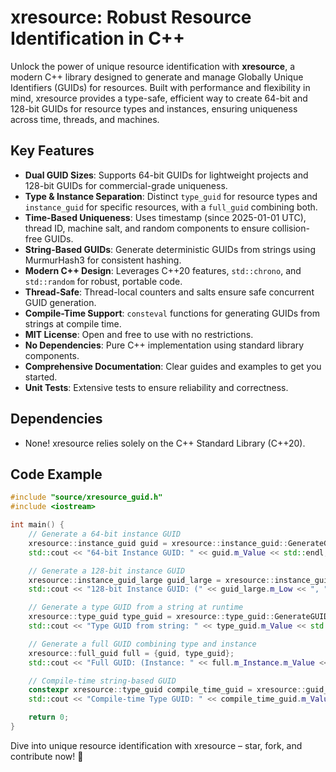 # xresource: Robust Resource Identification in C++

Unlock the power of unique resource identification with **xresource**, a modern C++ library designed to generate and manage Globally Unique Identifiers (GUIDs) for resources. Built with performance and flexibility in mind, xresource provides a type-safe, efficient way to create 64-bit and 128-bit GUIDs for resource types and instances, ensuring uniqueness across time, threads, and machines.

## Key Features

* **Dual GUID Sizes**: Supports 64-bit GUIDs for lightweight projects and 128-bit GUIDs for commercial-grade uniqueness.
* **Type & Instance Separation**: Distinct `type_guid` for resource types and `instance_guid` for specific resources, with a `full_guid` combining both.
* **Time-Based Uniqueness**: Uses timestamp (since 2025-01-01 UTC), thread ID, machine salt, and random components to ensure collision-free GUIDs.
* **String-Based GUIDs**: Generate deterministic GUIDs from strings using MurmurHash3 for consistent hashing.
* **Modern C++ Design**: Leverages C++20 features, `std::chrono`, and `std::random` for robust, portable code.
* **Thread-Safe**: Thread-local counters and salts ensure safe concurrent GUID generation.
* **Compile-Time Support**: `consteval` functions for generating GUIDs from strings at compile time.
* **MIT License**: Open and free to use with no restrictions.
* **No Dependencies**: Pure C++ implementation using standard library components.
* **Comprehensive Documentation**: Clear guides and examples to get you started.
* **Unit Tests**: Extensive tests to ensure reliability and correctness.

## Dependencies

* None! xresource relies solely on the C++ Standard Library (C++20).

## Code Example

```cpp
#include "source/xresource_guid.h"
#include <iostream>

int main() {
    // Generate a 64-bit instance GUID
    xresource::instance_guid guid = xresource::instance_guid::GenerateGUID();
    std::cout << "64-bit Instance GUID: " << guid.m_Value << std::endl;

    // Generate a 128-bit instance GUID
    xresource::instance_guid_large guid_large = xresource::instance_guid_large::GenerateGUID();
    std::cout << "128-bit Instance GUID: (" << guid_large.m_Low << ", " << guid_large.m_High << ")" << std::endl;

    // Generate a type GUID from a string at runtime
    xresource::type_guid type_guid = xresource::type_guid::GenerateGUID("resource_type");
    std::cout << "Type GUID from string: " << type_guid.m_Value << std::endl;

    // Generate a full GUID combining type and instance
    xresource::full_guid full = {guid, type_guid};
    std::cout << "Full GUID: (Instance: " << full.m_Instance.m_Value << ", Type: " << full.m_Type.m_Value << ")" << std::endl;

    // Compile-time string-based GUID
    constexpr xresource::type_guid compile_time_guid = xresource::guid_generator::Type64FromString("resource_type");
    std::cout << "Compile-time Type GUID: " << compile_time_guid.m_Value << std::endl;

    return 0;
}
```

Dive into unique resource identification with xresource – star, fork, and contribute now! 🚀